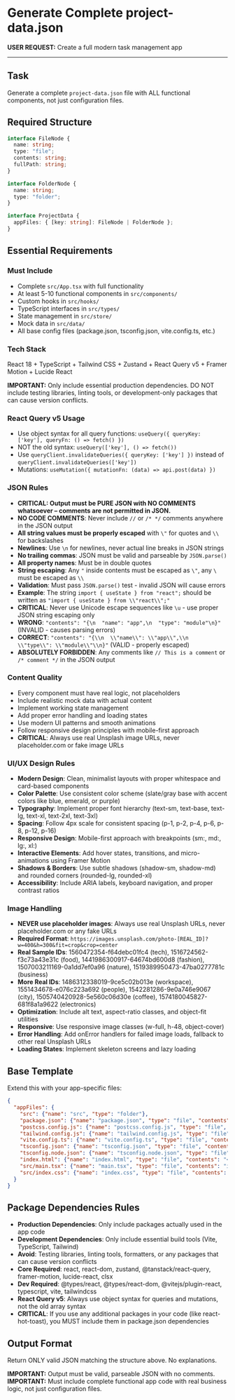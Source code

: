 # Generate Complete project-data.json

**USER REQUEST:** Create a full modern task management app 

---

## Task
Generate a complete `project-data.json` file with ALL functional components, not just configuration files.

## Required Structure
```typescript
interface FileNode {
  name: string;
  type: "file";
  contents: string;
  fullPath: string;
}

interface FolderNode {
  name: string;
  type: "folder";
}

interface ProjectData {
  appFiles: { [key: string]: FileNode | FolderNode };
}
```

## Essential Requirements

### Must Include
- Complete `src/App.tsx` with full functionality
- At least 5-10 functional components in `src/components/`
- Custom hooks in `src/hooks/`
- TypeScript interfaces in `src/types/`
- State management in `src/store/`
- Mock data in `src/data/`
- All base config files (package.json, tsconfig.json, vite.config.ts, etc.)

### Tech Stack
React 18 + TypeScript + Tailwind CSS + Zustand + React Query v5 + Framer Motion + Lucide React

**IMPORTANT:** Only include essential production dependencies. DO NOT include testing libraries, linting tools, or development-only packages that can cause version conflicts.

### React Query v5 Usage
- Use object syntax for all query functions: `useQuery({ queryKey: ['key'], queryFn: () => fetch() })`
- NOT the old syntax: `useQuery(['key'], () => fetch())`
- Use `queryClient.invalidateQueries({ queryKey: ['key'] })` instead of `queryClient.invalidateQueries(['key'])`
- Mutations: `useMutation({ mutationFn: (data) => api.post(data) })`

### JSON Rules
- **CRITICAL: Output must be PURE JSON with NO COMMENTS whatsoever – comments are not permitted in JSON.**
- **NO CODE COMMENTS**: Never include `//` or `/* */` comments anywhere in the JSON output
- **All string values must be properly escaped** with `\"` for quotes and `\\` for backslashes
- **Newlines**: Use `\n` for newlines, never actual line breaks in JSON strings
- **No trailing commas**: JSON must be valid and parseable by `JSON.parse()`
- **All property names**: Must be in double quotes
- **String escaping**: Any `"` inside contents must be escaped as `\"`, any `\` must be escaped as `\\`
- **Validation**: Must pass `JSON.parse()` test - invalid JSON will cause errors
- **Example**: The string `import { useState } from "react";` should be written as `"import { useState } from \\"react\\";"`
- **CRITICAL**: Never use Unicode escape sequences like `\u` - use proper JSON string escaping only
- **WRONG**: `"contents": "{\n  "name": "app",\n  "type": "module"\n}"` (INVALID - causes parsing errors)
- **CORRECT**: `"contents": "{\\n  \\"name\\": \\"app\\",\\n  \\"type\\": \\"module\\"\\n}"` (VALID - properly escaped)
- **ABSOLUTELY FORBIDDEN**: Any comments like `// This is a comment` or `/* comment */` in the JSON output


### Content Quality
- Every component must have real logic, not placeholders
- Include realistic mock data with actual content
- Implement working state management
- Add proper error handling and loading states
- Use modern UI patterns and smooth animations
- Follow responsive design principles with mobile-first approach
- **CRITICAL**: Always use real Unsplash image URLs, never placeholder.com or fake image URLs

### UI/UX Design Rules
- **Modern Design**: Clean, minimalist layouts with proper whitespace and card-based components
- **Color Palette**: Use consistent color scheme (slate/gray base with accent colors like blue, emerald, or purple)
- **Typography**: Implement proper font hierarchy (text-sm, text-base, text-lg, text-xl, text-2xl, text-3xl)
- **Spacing**: Follow 4px scale for consistent spacing (p-1, p-2, p-4, p-6, p-8, p-12, p-16)
- **Responsive Design**: Mobile-first approach with breakpoints (sm:, md:, lg:, xl:)
- **Interactive Elements**: Add hover states, transitions, and micro-animations using Framer Motion
- **Shadows & Borders**: Use subtle shadows (shadow-sm, shadow-md) and rounded corners (rounded-lg, rounded-xl)
- **Accessibility**: Include ARIA labels, keyboard navigation, and proper contrast ratios

### Image Handling
- **NEVER use placeholder images**: Always use real Unsplash URLs, never placeholder.com or any fake URLs
- **Required Format**: `https://images.unsplash.com/photo-[REAL_ID]?w=400&h=300&fit=crop&crop=center`
- **Real Sample IDs**: 1560472354-f64debc01fc4 (tech), 1516724562-f3c73a43e31c (food), 1441986300917-64674bd600d8 (fashion), 1507003211169-0a1dd7ef0a96 (nature), 1519389950473-47ba0277781c (business)
- **More Real IDs**: 1486312338019-9ce5c02b013e (workspace), 1551434678-e076c223a692 (people), 1542281286-9e0a746e9067 (city), 1505740420928-5e560c06d30e (coffee), 1574180045827-681f8a1a9622 (electronics)
- **Optimization**: Include alt text, aspect-ratio classes, and object-fit utilities
- **Responsive**: Use responsive image classes (w-full, h-48, object-cover)
- **Error Handling**: Add onError handlers for failed image loads, fallback to other real Unsplash URLs
- **Loading States**: Implement skeleton screens and lazy loading

## Base Template
Extend this with your app-specific files:
```json
{
  "appFiles": {
    "src": {"name": "src", "type": "folder"},
    "package.json": {"name": "package.json", "type": "file", "contents": "{\\n  \\\"name\\\": \\\"modern-app\\\",\\n  \\\"private\\\": true,\\n  \\\"version\\\": \\\"1.0.0\\\",\\n  \\\"type\\\": \\\"module\\\",\\n  \\\"scripts\\\": {\\n    \\\"dev\\\": \\\"vite\\\",\\n    \\\"build\\\": \\\"vite build\\\",\\n    \\\"preview\\\": \\\"vite preview\\\"\\n  },\\n  \\\"dependencies\\\": {\\n    \\\"react\\\": \\\"^18.3.1\\\",\\n    \\\"react-dom\\\": \\\"^18.3.1\\\",\\n    \\\"zustand\\\": \\\"^4.5.2\\\",\\n    \\\"@tanstack/react-query\\\": \\\"^5.28.0\\\",\\n    \\\"framer-motion\\\": \\\"^11.0.17\\\",\\n    \\\"lucide-react\\\": \\\"^0.367.0\\\",\\n    \\\"clsx\\\": \\\"^2.1.1\\\"\\n  },\\n  \\\"devDependencies\\\": {\\n    \\\"@types/react\\\": \\\"^18.3.5\\\",\\n    \\\"@types/react-dom\\\": \\\"^18.3.0\\\",\\n    \\\"@vitejs/plugin-react\\\": \\\"^4.3.1\\\",\\n    \\\"typescript\\\": \\\"^5.5.3\\\",\\n    \\\"vite\\\": \\\"^5.4.2\\\",\\n    \\\"tailwindcss\\\": \\\"^3.4.1\\\",\\n    \\\"autoprefixer\\\": \\\"^10.4.18\\\",\\n    \\\"postcss\\\": \\\"^8.4.35\\\"\\n  }\\n}", "fullPath": "package.json"},
    "postcss.config.js": {"name": "postcss.config.js", "type": "file", "contents": "export default {\\n  plugins: {\\n    tailwindcss: {},\\n    autoprefixer: {},\\n  },\\n};", "fullPath": "postcss.config.js"},
    "tailwind.config.js": {"name": "tailwind.config.js", "type": "file", "contents": "/** @type {import('tailwindcss').Config} */\\nexport default {\\n  content: ['./index.html', './src/**/*.{js,ts,jsx,tsx}'],\\n  theme: {\\n    extend: {},\\n  },\\n  plugins: [],\\n};", "fullPath": "tailwind.config.js"},
    "vite.config.ts": {"name": "vite.config.ts", "type": "file", "contents": "import { defineConfig } from 'vite';\\nimport react from '@vitejs/plugin-react';\\n\\nexport default defineConfig({\\n  plugins: [react()],\\n});", "fullPath": "vite.config.ts"},
    "tsconfig.json": {"name": "tsconfig.json", "type": "file", "contents": "{\\n  \\\"compilerOptions\\\": {\\n    \\\"target\\\": \\\"ES2020\\\",\\n    \\\"useDefineForClassFields\\\": true,\\n    \\\"lib\\\": [\\\"ES2020\\\", \\\"DOM\\\", \\\"DOM.Iterable\\\"],\\n    \\\"module\\\": \\\"ESNext\\\",\\n    \\\"skipLibCheck\\\": true,\\n    \\\"moduleResolution\\\": \\\"bundler\\\",\\n    \\\"allowImportingTsExtensions\\\": true,\\n    \\\"resolveJsonModule\\\": true,\\n    \\\"isolatedModules\\\": true,\\n    \\\"noEmit\\\": true,\\n    \\\"jsx\\\": \\\"react-jsx\\\",\\n    \\\"strict\\\": true,\\n    \\\"noUnusedLocals\\\": true,\\n    \\\"noUnusedParameters\\\": true,\\n    \\\"noFallthroughCasesInSwitch\\\": true\\n  },\\n  \\\"include\\\": [\\\"src\\\"],\\n  \\\"references\\\": [{ \\\"path\\\": \\\"./tsconfig.node.json\\\" }]\\n}", "fullPath": "tsconfig.json"},
    "tsconfig.node.json": {"name": "tsconfig.node.json", "type": "file", "contents": "{\\n  \\\"compilerOptions\\\": {\\n    \\\"composite\\\": true,\\n    \\\"skipLibCheck\\\": true,\\n    \\\"module\\\": \\\"ESNext\\\",\\n    \\\"moduleResolution\\\": \\\"bundler\\\",\\n    \\\"allowSyntheticDefaultImports\\\": true\\n  },\\n  \\\"include\\\": [\\\"vite.config.ts\\\"]\\n}", "fullPath": "tsconfig.node.json"},
    "index.html": {"name": "index.html", "type": "file", "contents": "<!DOCTYPE html>\\n<html lang=\\\"en\\\">\\n  <head>\\n    <meta charset=\\\"UTF-8\\\" />\\n    <link rel=\\\"icon\\\" type=\\\"image/svg+xml\\\" href=\\\"/vite.svg\\\" />\\n    <meta name=\\\"viewport\\\" content=\\\"width=device-width, initial-scale=1.0\\\" />\\n    <title>Modern App</title>\\n  </head>\\n  <body>\\n    <div id=\\\"root\\\"></div>\\n    <script type=\\\"module\\\" src=\\\"/src/main.tsx\\\"></script>\\n  </body>\\n</html>", "fullPath": "index.html"},
    "src/main.tsx": {"name": "main.tsx", "type": "file", "contents": "import { StrictMode } from 'react';\\nimport { createRoot } from 'react-dom/client';\\nimport App from './App';\\nimport './index.css';\\n\\ncreateRoot(document.getElementById('root')!).render(\\n  <StrictMode>\\n    <App />\\n  </StrictMode>\\n);", "fullPath": "src/main.tsx"},
    "src/index.css": {"name": "index.css", "type": "file", "contents": "@tailwind base;\\n@tailwind components;\\n@tailwind utilities;", "fullPath": "src/index.css"}
  }
}
```

## Package Dependencies Rules
- **Production Dependencies**: Only include packages actually used in the app code
- **Development Dependencies**: Only include essential build tools (Vite, TypeScript, Tailwind)
- **Avoid**: Testing libraries, linting tools, formatters, or any packages that can cause version conflicts
- **Core Required**: react, react-dom, zustand, @tanstack/react-query, framer-motion, lucide-react, clsx
- **Dev Required**: @types/react, @types/react-dom, @vitejs/plugin-react, typescript, vite, tailwindcss
- **React Query v5**: Always use object syntax for queries and mutations, not the old array syntax
- **CRITICAL**: If you use any additional packages in your code (like react-hot-toast), you MUST include them in package.json dependencies

## Output Format
Return ONLY valid JSON matching the structure above. No explanations.

**IMPORTANT:** Output must be valid, parseable JSON with no comments.
**IMPORTANT:** Must include complete functional app code with real business logic, not just configuration files.
